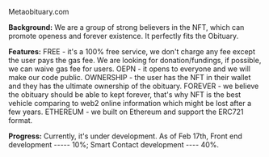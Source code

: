 Metaobituary.com

**Background:**
We are a group of strong believers in the NFT, which can promote openess and forever existence. It perfectly fits the Obituary.

**Features:**
FREE - it's a 100% free service, we don't charge any fee except the user pays the gas fee. We are looking for donation/fundings, if possible, we can waive gas fee for users.
OEPN - it opens to everyone and we will make our code public.
OWNERSHIP - the user has the NFT in their wallet and they has the ultimate ownership of the obituary.
FOREVER - we believe the obituary should be able to kept forever, that's why NFT is the best vehicle comparing to web2 online information which might be lost after a few years. 
ETHEREUM - we built on Ethereum and support the ERC721 format.

**Progress:**
Currently, it's under development. As of Feb 17th, Front end development ----- 10%; Smart Contact development ---- 40%.

